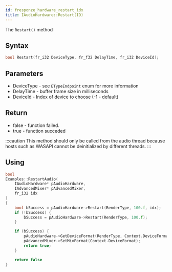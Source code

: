 ```yaml
---
id: fresponze_hardware_restart_idx
title: IAudioHardware::Restart(ID)
---
```


The `Restart()` method 

## Syntax 
```cpp
bool Restart(fr_i32 DeviceType, fr_f32 DelayTime, fr_i32 DeviceId);
```

## Parameters
* DeviceType - see `ETypeEndpoint` enum for more information
* DelayTime - buffer frame size in milliseconds
* DeviceId - Index of device to choose (-1 - default)

## Return
* false - function failed.
* true - function succeded

:::caution
This method should only be called from the audio thread because hosts such as WASAPI cannot be deinitialized by different threads.
:::

## Using

```cpp
bool 
Examples::RestartAudio(
    IAudioHardware* pAudioHardware, 
    IAdvancedMixer* pAdvancedMixer, 
    fr_i32 idx
) 
{
    bool bSuccess = pAudioHardware->Restart(RenderType, 100.f, idx);
    if (!bSuccess) {
        bSuccess = pAudioHardware->Restart(RenderType, 100.f);
    }

    if (bSuccess) {
        pAudioHardware->GetDeviceFormat(RenderType, Context.DeviceFormat);
        pAdvancedMixer->SetMixFormat(Context.DeviceFormat);
        return true;
    }

    return false
}
```